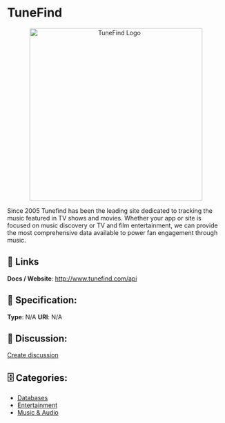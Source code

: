 # TuneFind
<p align="center">
    <img width="400" src="https://raw.githubusercontent.com/apis-list/apis-list/main/apis/tunefind/logo_256x256.png" alt="TuneFind Logo"/>
</p>

Since 2005 Tunefind has been the leading site dedicated to tracking the music featured in TV shows and movies. Whether your app or site is focused on music discovery or TV and film entertainment, we can provide the most comprehensive data available to power fan engagement through music.

##  🔗 Links
**Docs / Website**: http://www.tunefind.com/api

## 🧬 Specification:
**Type**:  N/A 
**URI**:  N/A 

## 💬 Discussion:
[Create discussion](https://github.com/apis-list/apis-list/discussions/new)

## 🗄️ Categories:
- [Databases](https://github.com/apis-list/apis-list#databases)
- [Entertainment](https://github.com/apis-list/apis-list#entertainment)
- [Music & Audio](https://github.com/apis-list/apis-list#music-and-audio)



